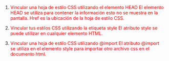 1.  Vincular una hoja de estilo CSS utilizando el elemento HEAD
    El elemento HEAD se utiliza para contener la información esto no se muestra en la pantalla. Href es la ubicación de la hoja de estilo CSS.
        <head>
        <link rel="stylesheet" href="URL">
        </head>

2.  Vincular tus estilos CSS utilizando la etiqueta style
    El atributo style se puede utilizar en cualquier elemento HTML.
    <style>    
        p {color:red; }    
    </style>    

3.  Vincular una hoja de estilo CSS utilizando @import
    El atributo @import se utiliza en el elemento style para importar otro archivo css en el documento html.
    <style>
        @import (“url”);
    </style>
